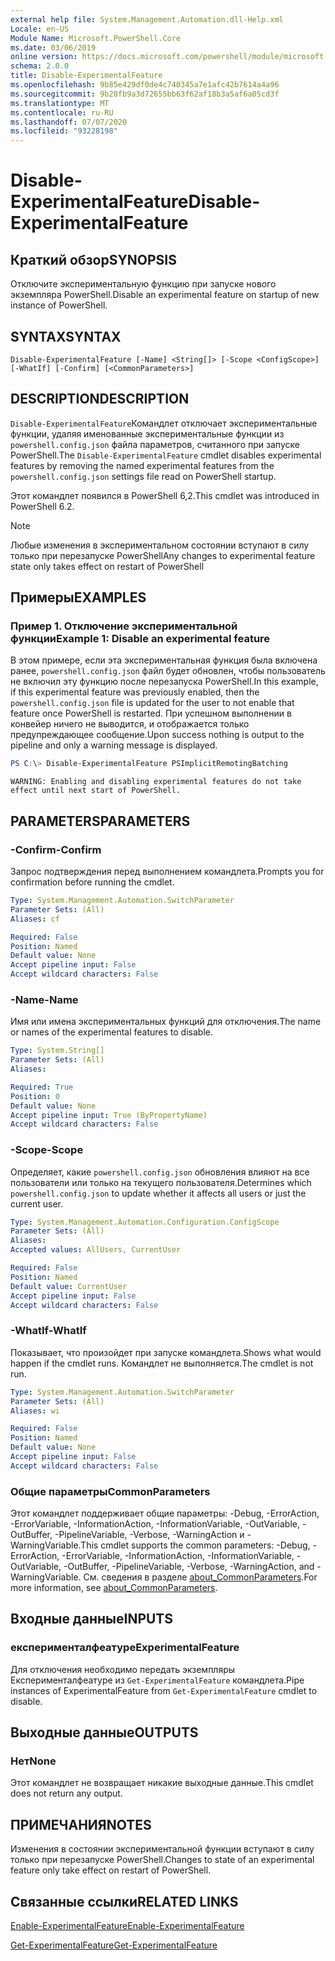 ```yaml
---
external help file: System.Management.Automation.dll-Help.xml
Locale: en-US
Module Name: Microsoft.PowerShell.Core
ms.date: 03/06/2019
online version: https://docs.microsoft.com/powershell/module/microsoft.powershell.core/disable-experimentalfeature?view=powershell-6&WT.mc_id=ps-gethelp
schema: 2.0.0
title: Disable-ExperimentalFeature
ms.openlocfilehash: 9b85e429df0de4c740345a7e1afc42b7614a4a96
ms.sourcegitcommit: 9b28fb9a3d72655bb63f62af18b3a5af6a05cd3f
ms.translationtype: MT
ms.contentlocale: ru-RU
ms.lasthandoff: 07/07/2020
ms.locfileid: "93228198"
---
```

# <span data-ttu-id="0d0c9-102">Disable-ExperimentalFeature</span><span class="sxs-lookup"><span data-stu-id="0d0c9-102">Disable-ExperimentalFeature</span></span>

## <span data-ttu-id="0d0c9-103">Краткий обзор</span><span class="sxs-lookup"><span data-stu-id="0d0c9-103">SYNOPSIS</span></span>
<span data-ttu-id="0d0c9-104">Отключите экспериментальную функцию при запуске нового экземпляра PowerShell.</span><span class="sxs-lookup"><span data-stu-id="0d0c9-104">Disable an experimental feature on startup of new instance of PowerShell.</span></span>

## <span data-ttu-id="0d0c9-105">SYNTAX</span><span class="sxs-lookup"><span data-stu-id="0d0c9-105">SYNTAX</span></span>

```
Disable-ExperimentalFeature [-Name] <String[]> [-Scope <ConfigScope>] [-WhatIf] [-Confirm] [<CommonParameters>]
```

## <span data-ttu-id="0d0c9-106">DESCRIPTION</span><span class="sxs-lookup"><span data-stu-id="0d0c9-106">DESCRIPTION</span></span>

<span data-ttu-id="0d0c9-107">`Disable-ExperimentalFeature`Командлет отключает экспериментальные функции, удаляя именованные экспериментальные функции из `powershell.config.json` файла параметров, считанного при запуске PowerShell.</span><span class="sxs-lookup"><span data-stu-id="0d0c9-107">The `Disable-ExperimentalFeature` cmdlet disables experimental features by removing the named experimental features from the `powershell.config.json` settings file read on PowerShell startup.</span></span>

<span data-ttu-id="0d0c9-108">Этот командлет появился в PowerShell 6,2.</span><span class="sxs-lookup"><span data-stu-id="0d0c9-108">This cmdlet was introduced in PowerShell 6.2.</span></span>

> [!NOTE]
> <span data-ttu-id="0d0c9-109">Любые изменения в экспериментальном состоянии вступают в силу только при перезапуске PowerShell</span><span class="sxs-lookup"><span data-stu-id="0d0c9-109">Any changes to experimental feature state only takes effect on restart of PowerShell</span></span>

## <span data-ttu-id="0d0c9-110">Примеры</span><span class="sxs-lookup"><span data-stu-id="0d0c9-110">EXAMPLES</span></span>

### <span data-ttu-id="0d0c9-111">Пример 1. Отключение экспериментальной функции</span><span class="sxs-lookup"><span data-stu-id="0d0c9-111">Example 1: Disable an experimental feature</span></span>

<span data-ttu-id="0d0c9-112">В этом примере, если эта экспериментальная функция была включена ранее, `powershell.config.json` файл будет обновлен, чтобы пользователь не включил эту функцию после перезапуска PowerShell.</span><span class="sxs-lookup"><span data-stu-id="0d0c9-112">In this example, if this experimental feature was previously enabled, then the `powershell.config.json` file is updated for the user to not enable that feature once PowerShell is restarted.</span></span>
<span data-ttu-id="0d0c9-113">При успешном выполнении в конвейер ничего не выводится, и отображается только предупреждающее сообщение.</span><span class="sxs-lookup"><span data-stu-id="0d0c9-113">Upon success nothing is output to the pipeline and only a warning message is displayed.</span></span>

```powershell
PS C:\> Disable-ExperimentalFeature PSImplicitRemotingBatching
```

```Output
WARNING: Enabling and disabling experimental features do not take effect until next start of PowerShell.
```

## <span data-ttu-id="0d0c9-114">PARAMETERS</span><span class="sxs-lookup"><span data-stu-id="0d0c9-114">PARAMETERS</span></span>

### <span data-ttu-id="0d0c9-115">-Confirm</span><span class="sxs-lookup"><span data-stu-id="0d0c9-115">-Confirm</span></span>

<span data-ttu-id="0d0c9-116">Запрос подтверждения перед выполнением командлета.</span><span class="sxs-lookup"><span data-stu-id="0d0c9-116">Prompts you for confirmation before running the cmdlet.</span></span>

```yaml
Type: System.Management.Automation.SwitchParameter
Parameter Sets: (All)
Aliases: cf

Required: False
Position: Named
Default value: None
Accept pipeline input: False
Accept wildcard characters: False
```

### <span data-ttu-id="0d0c9-117">-Name</span><span class="sxs-lookup"><span data-stu-id="0d0c9-117">-Name</span></span>

<span data-ttu-id="0d0c9-118">Имя или имена экспериментальных функций для отключения.</span><span class="sxs-lookup"><span data-stu-id="0d0c9-118">The name or names of the experimental features to disable.</span></span>

```yaml
Type: System.String[]
Parameter Sets: (All)
Aliases:

Required: True
Position: 0
Default value: None
Accept pipeline input: True (ByPropertyName)
Accept wildcard characters: False
```

### <span data-ttu-id="0d0c9-119">-Scope</span><span class="sxs-lookup"><span data-stu-id="0d0c9-119">-Scope</span></span>

<span data-ttu-id="0d0c9-120">Определяет, какие `powershell.config.json` обновления влияют на все пользователи или только на текущего пользователя.</span><span class="sxs-lookup"><span data-stu-id="0d0c9-120">Determines which `powershell.config.json` to update whether it affects all users or just the current user.</span></span>

```yaml
Type: System.Management.Automation.Configuration.ConfigScope
Parameter Sets: (All)
Aliases:
Accepted values: AllUsers, CurrentUser

Required: False
Position: Named
Default value: CurrentUser
Accept pipeline input: False
Accept wildcard characters: False
```

### <span data-ttu-id="0d0c9-121">-WhatIf</span><span class="sxs-lookup"><span data-stu-id="0d0c9-121">-WhatIf</span></span>

<span data-ttu-id="0d0c9-122">Показывает, что произойдет при запуске командлета.</span><span class="sxs-lookup"><span data-stu-id="0d0c9-122">Shows what would happen if the cmdlet runs.</span></span>
<span data-ttu-id="0d0c9-123">Командлет не выполняется.</span><span class="sxs-lookup"><span data-stu-id="0d0c9-123">The cmdlet is not run.</span></span>

```yaml
Type: System.Management.Automation.SwitchParameter
Parameter Sets: (All)
Aliases: wi

Required: False
Position: Named
Default value: None
Accept pipeline input: False
Accept wildcard characters: False
```

### <span data-ttu-id="0d0c9-124">Общие параметры</span><span class="sxs-lookup"><span data-stu-id="0d0c9-124">CommonParameters</span></span>

<span data-ttu-id="0d0c9-125">Этот командлет поддерживает общие параметры: -Debug, -ErrorAction, -ErrorVariable, -InformationAction, -InformationVariable, -OutVariable, -OutBuffer, -PipelineVariable, -Verbose, -WarningAction и -WarningVariable.</span><span class="sxs-lookup"><span data-stu-id="0d0c9-125">This cmdlet supports the common parameters: -Debug, -ErrorAction, -ErrorVariable, -InformationAction, -InformationVariable, -OutVariable, -OutBuffer, -PipelineVariable, -Verbose, -WarningAction, and -WarningVariable.</span></span> <span data-ttu-id="0d0c9-126">См. сведения в разделе [about_CommonParameters](https://go.microsoft.com/fwlink/?LinkID=113216).</span><span class="sxs-lookup"><span data-stu-id="0d0c9-126">For more information, see [about_CommonParameters](https://go.microsoft.com/fwlink/?LinkID=113216).</span></span>

## <span data-ttu-id="0d0c9-127">Входные данные</span><span class="sxs-lookup"><span data-stu-id="0d0c9-127">INPUTS</span></span>

### <span data-ttu-id="0d0c9-128">експерименталфеатуре</span><span class="sxs-lookup"><span data-stu-id="0d0c9-128">ExperimentalFeature</span></span>

<span data-ttu-id="0d0c9-129">Для отключения необходимо передать экземпляры Експерименталфеатуре из `Get-ExperimentalFeature` командлета.</span><span class="sxs-lookup"><span data-stu-id="0d0c9-129">Pipe instances of ExperimentalFeature from `Get-ExperimentalFeature` cmdlet to disable.</span></span>

## <span data-ttu-id="0d0c9-130">Выходные данные</span><span class="sxs-lookup"><span data-stu-id="0d0c9-130">OUTPUTS</span></span>

### <span data-ttu-id="0d0c9-131">Нет</span><span class="sxs-lookup"><span data-stu-id="0d0c9-131">None</span></span>

<span data-ttu-id="0d0c9-132">Этот командлет не возвращает никакие выходные данные.</span><span class="sxs-lookup"><span data-stu-id="0d0c9-132">This cmdlet does not return any output.</span></span>

## <span data-ttu-id="0d0c9-133">ПРИМЕЧАНИЯ</span><span class="sxs-lookup"><span data-stu-id="0d0c9-133">NOTES</span></span>

<span data-ttu-id="0d0c9-134">Изменения в состоянии экспериментальной функции вступают в силу только при перезапуске PowerShell.</span><span class="sxs-lookup"><span data-stu-id="0d0c9-134">Changes to state of an experimental feature only take effect on restart of PowerShell.</span></span>

## <span data-ttu-id="0d0c9-135">Связанные ссылки</span><span class="sxs-lookup"><span data-stu-id="0d0c9-135">RELATED LINKS</span></span>

[<span data-ttu-id="0d0c9-136">Enable-ExperimentalFeature</span><span class="sxs-lookup"><span data-stu-id="0d0c9-136">Enable-ExperimentalFeature</span></span>](Enable-ExperimentalFeature.md)

[<span data-ttu-id="0d0c9-137">Get-ExperimentalFeature</span><span class="sxs-lookup"><span data-stu-id="0d0c9-137">Get-ExperimentalFeature</span></span>](Get-ExperimentalFeature.md)
